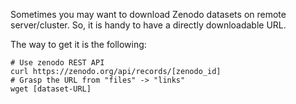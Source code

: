 Sometimes you may want to download Zenodo datasets on remote server/cluster.
So, it is handy to have a directly downloadable URL.

The way to get it is the following:

```
# Use zenodo REST API
curl https://zenodo.org/api/records/[zenodo_id]
# Grasp the URL from "files" -> "links"
wget [dataset-URL]
```